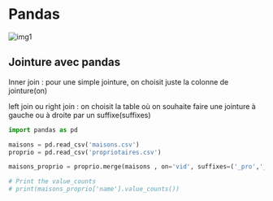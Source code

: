 # Pandas
![img1](https://i.guim.co.uk/img/media/54e2b9530919ffe21b006f21cdd192d097745f7e/0_54_2560_1536/master/2560.jpg?width=700&quality=85&auto=format&fit=max&s=137c244ec11a9cfb40ca25fe00fcf857)

## Jointure avec pandas

Inner join : pour une simple jointure, on choisit juste la colonne de jointure(on)

left join ou right join : on choisit la table où on souhaite faire une jointure à gauche ou à droite par un suffixe(suffixes)
```python
import pandas as pd

maisons = pd.read_csv('maisons.csv')
proprio = pd.read_csv('propriotaires.csv')

maisons_proprio = proprio.merge(maisons , on='vid', suffixes=('_pro','_mai'))

# Print the value_counts 
# print(maisons_proprio['name'].value_counts())

```
